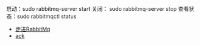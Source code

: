 启动：sudo rabbitmq-server start
关闭： sudo rabbitmq-server stop
查看状态：sudo rabbitmqctl status

* [走进RabbitMq](http://www.jianshu.com/p/a5f7fce67803)
* [ack](http://blog.csdn.net/u010841296/article/details/52253684)